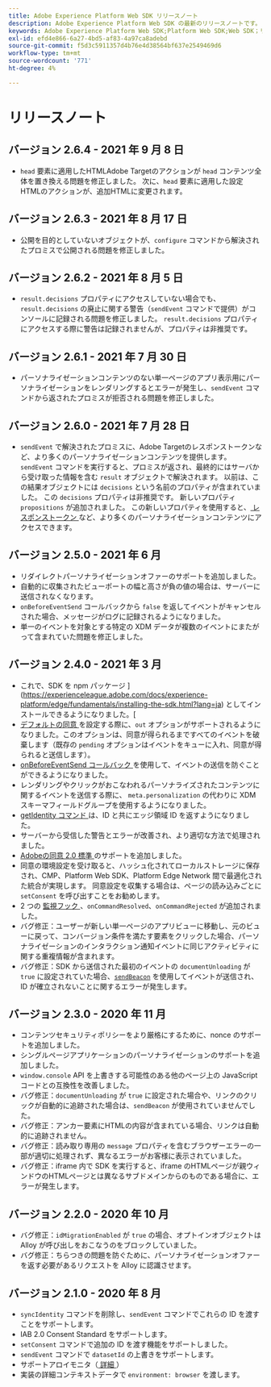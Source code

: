```yaml
---
title: Adobe Experience Platform Web SDK リリースノート
description: Adobe Experience Platform Web SDK の最新のリリースノートです。
keywords: Adobe Experience Platform Web SDK;Platform Web SDK;Web SDK；リリースノート；
exl-id: efd4e866-6a27-4bd5-af83-4a97ca8adebd
source-git-commit: f5d3c5911357d4b76e4d38564bf637e2549469d6
workflow-type: tm+mt
source-wordcount: '771'
ht-degree: 4%

---
```


# リリースノート

## バージョン 2.6.4 - 2021 年 9 月 8 日

* `head` 要素に適用したHTMLAdobe Targetのアクションが `head` コンテンツ全体を置き換える問題を修正しました。 次に、`head` 要素に適用した設定HTMLのアクションが、追加HTMLに変更されます。

## バージョン 2.6.3 - 2021 年 8 月 17 日

* 公開を目的としていないオブジェクトが、`configure` コマンドから解決されたプロミスで公開される問題を修正しました。

## バージョン 2.6.2 - 2021 年 8 月 5 日

* `result.decisions` プロパティにアクセスしていない場合でも、`result.decisions` の廃止に関する警告（`sendEvent` コマンドで提供）がコンソールに記録される問題を修正しました。 `result.decisions` プロパティにアクセスする際に警告は記録されませんが、プロパティは非推奨です。

## バージョン 2.6.1 - 2021 年 7 月 30 日

* パーソナライゼーションコンテンツのない単一ページのアプリ表示用にパーソナライゼーションをレンダリングするとエラーが発生し、`sendEvent` コマンドから返されたプロミスが拒否される問題を修正しました。

## バージョン 2.6.0 - 2021 年 7 月 28 日

* `sendEvent` で解決されたプロミスに、Adobe Targetのレスポンストークンなど、より多くのパーソナライゼーションコンテンツを提供します。 `sendEvent` コマンドを実行すると、プロミスが返され、最終的にはサーバから受け取った情報を含む `result` オブジェクトで解決されます。 以前は、この結果オブジェクトには `decisions` という名前のプロパティが含まれていました。 この `decisions` プロパティは非推奨です。 新しいプロパティ `propositions` が追加されました。 この新しいプロパティを使用すると、[ レスポンストークン ](https://experienceleague.adobe.com/docs/experience-platform/edge/personalization/adobe-target/accessing-response-tokens.html) など、より多くのパーソナライゼーションコンテンツにアクセスできます。

## バージョン 2.5.0 - 2021 年 6 月

* リダイレクトパーソナライゼーションオファーのサポートを追加しました。
* 自動的に収集されたビューポートの幅と高さが負の値の場合は、サーバーに送信されなくなります。
* `onBeforeEventSend` コールバックから `false` を返してイベントがキャンセルされた場合、メッセージがログに記録されるようになりました。
* 単一のイベントを対象とする特定の XDM データが複数のイベントにまたがって含まれていた問題を修正しました。

## バージョン 2.4.0 - 2021 年 3 月

* これで、SDK を npm パッケージ ](https://experienceleague.adobe.com/docs/experience-platform/edge/fundamentals/installing-the-sdk.html?lang=ja) としてインストールできるようになりました。[
* [ デフォルトの同意 ](https://experienceleague.adobe.com/docs/experience-platform/edge/fundamentals/configuring-the-sdk.html#default-consent) を設定する際に、`out` オプションがサポートされるようになりました。このオプションは、同意が得られるまですべてのイベントを破棄します（既存の `pending` オプションはイベントをキューに入れ、同意が得られると送信します）。
* [onBeforeEventSend コールバック ](https://experienceleague.adobe.com/docs/experience-platform/edge/fundamentals/configuring-the-sdk.html#onbeforeeventsend) を使用して、イベントの送信を防ぐことができるようになりました。
* レンダリングやクリックがおこなわれるパーソナライズされたコンテンツに関するイベントを送信する際に、 `meta.personalization` の代わりに XDM スキーマフィールドグループを使用するようになりました。
* [getIdentity コマンド ](https://experienceleague.adobe.com/docs/experience-platform/edge/identity/overview.html#retrieving-the-visitor-id) は、ID と共にエッジ領域 ID を返すようになりました。
* サーバーから受信した警告とエラーが改善され、より適切な方法で処理されました。
* [Adobeの同意 2.0 標準 ](https://experienceleague.adobe.com/docs/experience-platform/edge/consent/supporting-consent.html?communicating-consent-preferences-via-the-adobe-standard) のサポートを追加しました。
* 同意の環境設定を受け取ると、ハッシュ化されてローカルストレージに保存され、CMP、Platform Web SDK、Platform Edge Network 間で最適化された統合が実現します。 同意設定を収集する場合は、ページの読み込みごとに `setConsent` を呼び出すことをお勧めします。
* 2 つの [ 監視フック ](https://github.com/adobe/alloy/wiki/Monitoring-Hooks)、`onCommandResolved`、`onCommandRejected` が追加されました。
* バグ修正：ユーザーが新しい単一ページのアプリビューに移動し、元のビューに戻って、コンバージョン条件を満たす要素をクリックした場合、パーソナライゼーションのインタラクション通知イベントに同じアクティビティに関する重複情報が含まれます。
* バグ修正：SDK から送信された最初のイベントの `documentUnloading` が `true` に設定されていた場合、[`sendBeacon`](https://developer.mozilla.org/ja-JP/docs/Web/API/Navigator/sendBeacon) を使用してイベントが送信され、ID が確立されないことに関するエラーが発生します。

## バージョン 2.3.0 - 2020 年 11 月

* コンテンツセキュリティポリシーをより厳格にするために、nonce のサポートを追加しました。
* シングルページアプリケーションのパーソナライゼーションのサポートを追加しました。
* `window.console` API を上書きする可能性のある他のページ上の JavaScript コードとの互換性を改善しました。
* バグ修正：`documentUnloading` が `true` に設定された場合や、リンクのクリックが自動的に追跡された場合は、`sendBeacon` が使用されていませんでした。
* バグ修正：アンカー要素にHTMLの内容が含まれている場合、リンクは自動的に追跡されません。
* バグ修正：読み取り専用の `message` プロパティを含むブラウザーエラーの一部が適切に処理されず、異なるエラーがお客様に表示されていました。
* バグ修正：iframe 内で SDK を実行すると、iframe のHTMLページが親ウィンドウのHTMLページとは異なるサブドメインからのものである場合に、エラーが発生します。

## バージョン 2.2.0 - 2020 年 10 月

* バグ修正：`idMigrationEnabled` が `true` の場合、オプトインオブジェクトは Alloy が呼び出しをおこなうのをブロックしていました。
* バグ修正：ちらつきの問題を防ぐために、パーソナライゼーションオファーを返す必要があるリクエストを Alloy に認識させます。

## バージョン 2.1.0 - 2020 年 8 月

* `syncIdentity` コマンドを削除し、`sendEvent` コマンドでこれらの ID を渡すことをサポートします。
* IAB 2.0 Consent Standard をサポートします。
* `setConsent` コマンドで追加の ID を渡す機能をサポートしました。
* `sendEvent` コマンドで `datasetId` の上書きをサポートします。
* サポートアロイモニタ（[ 詳細 ](https://github.com/adobe/alloy/wiki/Monitoring-Hooks)）
* 実装の詳細コンテキストデータで `environment: browser` を渡します。
